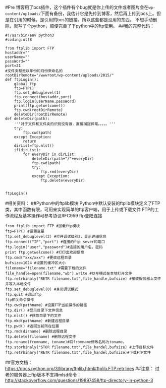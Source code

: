 #Pre
博客用了bcs插件，这个插件有个bug就是你上传的文件或者图片会在`wp-content/uploads/`下面有备份，我估计它是先传到博客，然后再上传到bcs上。但是在引用的时候，是引用的bcs的链接。所以这些都是没用的东西。
不想手动删除，就写了个python，顺便完善了下python中的ftp使用。
##我的完整代码：
```
#!/usr/bin/env python3
#coding:utf8

from ftplib import FTP 
hostaddr=""
userName=""
passWord=""
port=21
#文件夹都是以年份和月份来命名的
rootDirRemote="/wwwroot/wp-content/uploads/2015/"
def ftpLogin():
	global ftp
	ftp=FTP()
	ftp.set_debuglevel(1)
	ftp.connect(hostaddr,port)
	ftp.login(userName,passWord)
	print(ftp.getwelcome())
	ftp.cwd(rootDirRemote)
	deleteDir(rootDirRemote)
def deleteDir(path):
	'''对于文件和文件夹的识别没有做，直接捕捉异常。。。。。'''
	try:
		ftp.cwd(path)
	except Exception:
		return
	dirList=ftp.nlst()
	if(dirList):
		for everyDir in dirList:
			deleteDir(path+"/"+everyDir)
			ftp.cwd(path)
			try:
				ftp.rmd(everyDir)
			except Exception:
				ftp.delete(everyDir)


ftpLogin()
```
#相关资料：
##Python中的ftplib模块
Python中默认安装的ftplib模块定义了FTP类，其中函数有限，可用来实现简单的ftp客户端，用于上传或下载文件
FTP的工作流程及基本操作可参考协议RFC959
ftp登陆连接
```
from ftplib import FTP #加载ftp模块
ftp=FTP() #设置变量
ftp.set_debuglevel(2) #打开调试级别2，显示详细信息
ftp.connect("IP","port") #连接的ftp sever和端口
ftp.login("user","password")#连接的用户名，密码
print ftp.getwelcome() #打印出欢迎信息
ftp.cmd("xxx/xxx") #更改远程目录
bufsize=1024 #设置的缓冲区大小
filename="filename.txt" #需要下载的文件
file_handle=open(filename,"wb").write #以写模式在本地打开文件
ftp.retrbinaly("RETR filename.txt",file_handle,bufsize) #接收服务器上文件并写入本地文件
ftp.set_debuglevel(0) #关闭调试模式
ftp.quit #退出ftp
ftp相关命令操作
ftp.cwd(pathname) #设置FTP当前操作的路径
ftp.dir() #显示目录下文件信息
ftp.nlst() #获取目录下的文件
ftp.mkd(pathname) #新建远程目录
ftp.pwd() #返回当前所在位置
ftp.rmd(dirname) #删除远程目录
ftp.delete(filename) #删除远程文件
ftp.rename(fromname, toname)#将fromname修改名称为toname。
ftp.storbinaly("STOR filename.txt",file_handel,bufsize) #上传目标文件
ftp.retrbinary("RETR filename.txt",file_handel,bufsize)#下载FTP文件
```
##官方文档：
https://docs.python.org/3/library/ftplib.html#ftplib.FTP.retrlines
##注意：
过老的服务器上ftp版本不支持mlsd命令：
http://stackoverflow.com/questions/19897458/ftp-directory-in-python-3
